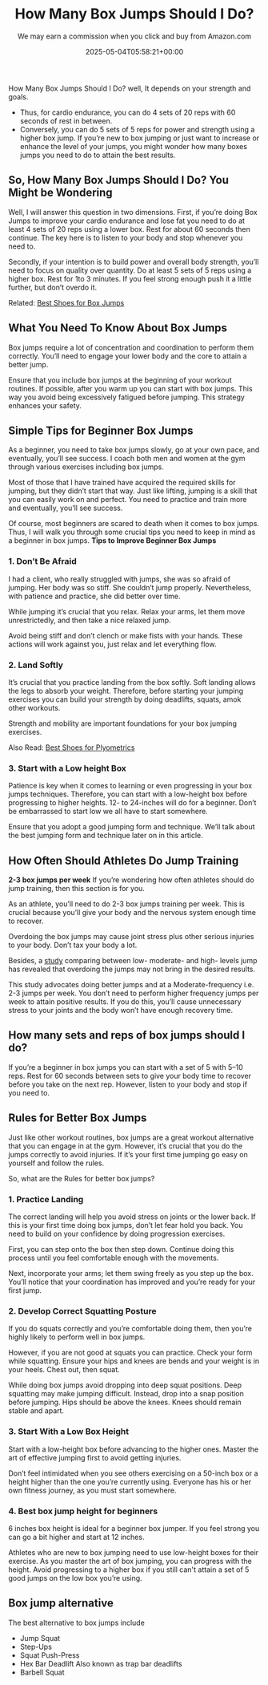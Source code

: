﻿---
author: We may earn a commission when you click and buy from Amazon.com
layout: post
title: How Many Box Jumps Should I Do?
date: '2025-05-04T05:58:21+00:00'
categories:
- Guide
tags: []
slug: /how-many-box-jumps-should-i-do/
lastmod: 2025-05-07T12:21:27+03:00
---

How Many Box Jumps Should I Do? well, It depends on your strength and goals.
- Thus, for cardio endurance, you can do 4 sets of 20 reps with 60 seconds of rest in between.
- Conversely, you can do 5 sets of 5 reps for power and strength using a higher box jump.
If you’re new to box jumping or just want to increase or enhance the level of your jumps, you might wonder how many boxes jumps you need to do to attain the best results.
## **So, How Many Box Jumps Should I Do? You Might be Wondering**
Well, I will answer this question in two dimensions. First, if you’re doing Box Jumps to improve your cardio endurance and lose fat you need to do at least 4 sets of 20 reps using a lower box. Rest for about 60 seconds then continue. The key here is to listen to your body and stop whenever you need to.

Secondly, if your intention is to build power and overall body strength, you’ll need to focus on quality over quantity. Do at least 5 sets of 5 reps using a higher box. Rest for 1to 3 minutes. If you feel strong enough push it a little further, but don’t overdo it.

Related:
[Best Shoes for Box Jumps](https://pestpolicy.com/best-shoes-for-box-jumps/)
## What You Need To Know About Box Jumps
Box jumps require a lot of concentration and coordination to perform them correctly. You’ll need to engage your lower body and the core to attain a better jump.

Ensure that you include box jumps at the beginning of your workout routines. If possible, after you warm up you can start with box jumps. This way you avoid being excessively fatigued before jumping. This strategy enhances your safety.
## Simple Tips for Beginner Box Jumps
As a beginner, you need to take box jumps slowly, go at your own pace, and eventually, you’ll see success. I coach both men and women at the gym through various exercises including box jumps.

Most of those that I have trained have acquired the required skills for jumping, but they didn’t start that way. Just like lifting, jumping is a skill that you can easily work on and perfect. You need to practice and train more and eventually, you’ll see success.

Of course, most beginners are scared to death when it comes to box jumps. Thus, I will walk you through some crucial tips you need to keep in mind as a beginner in box jumps.
**Tips to Improve Beginner Box Jumps**
### 1. Don’t Be Afraid
I had a client, who really struggled with jumps, she was so afraid of jumping. Her body was so stiff. She couldn’t jump properly. Nevertheless, with patience and practice, she did better over time.

While jumping it’s crucial that you relax. Relax your arms, let them move unrestrictedly, and then take a nice relaxed jump.

Avoid being stiff and don’t clench or make fists with your hands. These actions will work against you, just relax and let everything flow.
### 2. Land Softly
It’s crucial that you practice landing from the box softly. Soft landing allows the legs to absorb your weight. Therefore, before starting your jumping exercises you can build your strength by doing deadlifts, squats, amok other workouts.

Strength and mobility are important foundations for your box jumping exercises.

Also Read:
[Best Shoes for Plyometrics](https://pestpolicy.com/best-shoes-for-plyometrics/)
### 3. Start with a Low height Box
Patience is key when it comes to learning or even progressing in your box jumps techniques. Therefore, you can start with a low-height box before progressing to higher heights. 12- to 24-inches will do for a beginner. Don’t be embarrassed to start low we all have to start somewhere.

Ensure that you adopt a good jumping form and technique. We’ll talk about the best jumping form and technique later on in this article.
## How Often Should Athletes Do Jump Training
**2-3 box jumps per week**
If you’re wondering how often athletes should do jump training, then this section is for you.

As an athlete, you’ll need to do 2-3 box jumps training per week. This is crucial because you’ll give your body and the nervous system enough time to recover.

Overdoing the box jumps may cause joint stress plus other serious injuries to your body. Don’t tax your body a lot.

Besides, a
[study](https://books.google.com/books?id=9r5jDwAAQBAJ&pg=PA56&lpg=PA56&dq=Low+and+Moderate+Plyometric+Training+Frequency+Produces+Greater+Jumping+and+Sprinting+Gains+Compared+with+High+Frequency&source=bl&ots=j44tx-46F5&sig=ACfU3U2pWJKQ9Sf88goO8JV6kLfi_GYrYw&hl=en&sa=X&ved=2ahUKEwjLrOn1luzwAhUWH80KHfsQCHkQ6AEwEXoECBYQAw#v=onepage&q=Low%20and%20Moderate%20Plyometric%20Training%20Frequency%20Produces%20Greater%20Jumping%20and%20Sprinting%20Gains%20Compared%20with%20High%20Frequency&f=false)
comparing between low- moderate- and high- levels jump has revealed that overdoing the jumps may not bring in the desired results.

This study advocates doing better jumps and at a Moderate-frequency i.e. 2-3 jumps per week. You don’t need to perform higher frequency jumps per week to attain positive results. If you do this, you’ll cause unnecessary stress to your joints and the body won’t have enough recovery time.
## How many sets and reps of box jumps should I do?
If you’re a beginner in box jumps you can start with a set of 5 with 5–10 reps. Rest for 60 seconds between sets to give your body time to recover before you take on the next rep. However, listen to your body and stop if you need to.
## Rules for Better Box Jumps
Just like other workout routines, box jumps are a great workout alternative that you can engage in at the gym. However, it’s crucial that you do the jumps correctly to avoid injuries. If it’s your first time jumping go easy on yourself and follow the rules.

So, what are the Rules for better box jumps?
### 1. Practice Landing
The correct landing will help you avoid stress on joints or the lower back. If this is your first time doing box jumps, don’t let fear hold you back. You need to build on your confidence by doing progression exercises.

First, you can step onto the box then step down. Continue doing this process until you feel comfortable enough with the movements.

Next, incorporate your arms; let them swing freely as you step up the box. You’ll notice that your coordination has improved and you’re ready for your first jump.
### 2. Develop Correct Squatting Posture
If you do squats correctly and you’re comfortable doing them, then you’re highly likely to perform well in box jumps.

However, if you are not good at squats you can practice. Check your form while squatting. Ensure your hips and knees are bends and your weight is in your heels. Chest out, then squat.

While doing box jumps avoid dropping into deep squat positions. Deep squatting may make jumping difficult. Instead, drop into a snap position before jumping. Hips should be above the knees. Knees should remain stable and apart.
### 3. Start With a Low Box Height
Start with a low-height box before advancing to the higher ones. Master the art of effective jumping first to avoid getting injuries.

Don’t feel intimidated when you see others exercising on a 50-inch box or a height higher than the one you’re currently using. Everyone has his or her own fitness journey, as you must start somewhere.
### **4. Best box jump height for beginners**
6 inches box height is ideal for a beginner box jumper. If you feel strong you can go a bit higher and start at 12 inches.

Athletes who are new to box jumping need to use low-height boxes for their exercise. As you master the art of box jumping, you can progress with the height. Avoid progressing to a higher box if you still can't attain a set of 5 good jumps on the low box you’re using.
## Box jump alternative
The best alternative to box jumps include
- Jump Squat
- Step-Ups
- Squat Push-Press
- Hex Bar Deadlift Also known as trap bar deadlifts
- Barbell Squat
